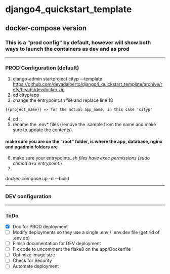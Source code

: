# django4_quickstart_template
## docker-compose version

### This is a "prod config" by default, however will show both ways to launch the containers as dev and as prod

---

### PROD Configuration (default)

1. django-admin startproject cityp --template https://github.com/devadalberto/django4_quickstart_template/archive/refs/heads/devdocker.zip
2. cd cityp/app
3. change the entrypoint.sh file and replace line 18
```text
{{project_name}} => for the actual app_name, in this case 'cityp'
````
4. cd ..
5. rename the .env* files (remove the .sample from the name and make sure to update the contents)
#### make sure you are on the "root" folder, is where the app, database, nginx and pgadmin folders are
6. make sure your entrypoints.*.sh files have exec permissions (sudo chmod a+x entrypoint.*)
7. 
docker-compose up -d --build

---
### DEV configuration


<!-- 1. django-admin startproject cityd --template https://github.com/devadalberto/django4_quickstart_template/archive/refs/heads/devdocker.zip
2. cd cityd
3. docker-compose up -f docker-compose.dev.yml -d --build
4. go to http://127.0.0.1:8000
    or http://127.0.0.1:1337  (update) -->


---

### ToDo

- [X] Doc for PROD deployment
- [ ] Modify deployments so they use a single .env / .env.dev file (get rid of .env.db)
- [ ] Finish documentation for DEV deployment
- [ ] Fix code to uncomment the flake8 on the app/Dockerfile
- [ ] Optimize image size
- [ ] Check for Security
- [ ] Automate deployment
